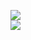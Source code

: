 [![](https://img.shields.io/badge/Made%20With-Github%20Spray-lightgrey.svg?style=for-the-badge&logo=github)](https://github.com/Annihil/github-spray#7057)  
[![](https://i.imgur.com/2DrTn0Z.gif)](https://github.com/Annihil/github-spray)